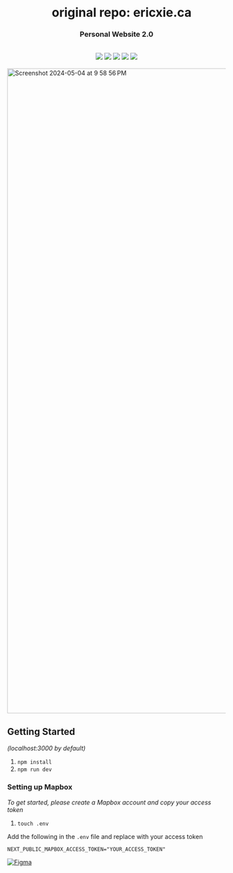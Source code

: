 <div align="center">
    <div id="user-content-toc">
      <ul>
        <summary><h1 style="display: inline-block; margin-bottom:0px">original repo: ericxie.ca</h1></summary>
      </ul>
    </div>
    <h3>Personal Website 2.0</h3>
    <br>
    <img src="https://img.shields.io/badge/Next-black?style=for-the-badge&logo=next.js&logoColor=white"/>
    <img src="https://img.shields.io/badge/Typescript-%2320232a.svg?style=for-the-badge&logo=typescript&logoColor=blue"/>
    <img src="https://img.shields.io/badge/Framer-black?style=for-the-badge&logo=framer&logoColor=blue"/>
    <img src="https://img.shields.io/badge/tailwindcss-%2338B2AC.svg?style=for-the-badge&logo=tailwind-css&logoColor=white"/>
    <img src="https://img.shields.io/badge/Vercel-000000.svg?style=for-the-badge&logo=Vercel&logoColor=white"/>
    <br><br>
</div>

<img width="1488" alt="Screenshot 2024-05-04 at 9 58 56 PM" src="https://github.com/ericcxie/ericxie.ca/assets/66566975/be7e3e8d-e49e-42e9-bf3a-3c3e6ab06eae">

## Getting Started

_(localhost:3000 by default)_

1. `npm install`
1. `npm run dev`

### Setting up Mapbox

_To get started, please create a Mapbox account and copy your access token_

1. `touch .env`

Add the following in the `.env` file and replace with your access token

```
NEXT_PUBLIC_MAPBOX_ACCESS_TOKEN="YOUR_ACCESS_TOKEN"
```

[![Figma](https://img.shields.io/badge/figma-%23F24E1E.svg?style=for-the-badge&logo=figma&logoColor=white)](https://www.figma.com/design/viQidOk1Ohujendju5nR74/Personal-Website-2.0?node-id=0-1&t=yC1RJkEj4UPZuQ95-1)
